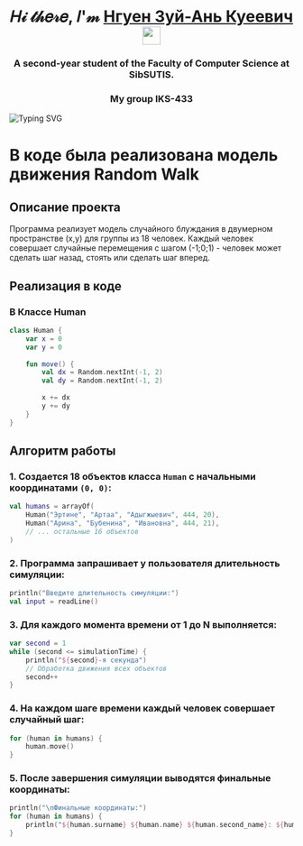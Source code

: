 ﻿<h1 align="center">𝐻𝒾 𝓉𝒽𝑒𝓇𝑒, 𝐼'𝓂 <a href="https://t.me/Cocosik1558" target="_blank">Нгуен Зуй-Ань Куеевич</a> 
<img src="https://github.com/blackcater/blackcater/raw/main/images/Hi.gif" height="32"/></h1>
<h3 align="center">A second-year student of the Faculty of Computer Science at SibSUTIS.</h3>
<h3 align="center">My group IKS-433</h3>
<img src="https://readme-typing-svg.demolab.com?font=Fira+Code&pause=1000&width=435&lines=We+are+making+the+future+better." alt="Typing SVG" />

# В коде была реализована модель движения Random Walk

## Описание проекта

Программа реализует модель случайного блуждания в двумерном пространстве (x,y) для группы из 18 человек. Каждый человек совершает случайные перемещения c шагом (-1;0;1) - человек может сделать шаг назад, стоять или сделать шаг вперед.

## Реализация в коде

### В Классе Human

```kotlin
class Human {
    var x = 0
    var y = 0
    
    fun move() {
        val dx = Random.nextInt(-1, 2)  
        val dy = Random.nextInt(-1, 2)  
        
        x += dx
        y += dy
    }
}
```

## Алгоритм работы

### 1. Cоздается 18 объектов класса `Human` с начальными координатами `(0, 0)`:
```kotlin
val humans = arrayOf(
    Human("Эртине", "Артаа", "Адыгжыевич", 444, 20),
    Human("Арина", "Бубенина", "Ивановна", 444, 21),
    // ... остальные 16 объектов
)
```

### 2. Программа запрашивает у пользователя длительность симуляции:
```kotlin
println("Введите длительность симуляции:")
val input = readLine()
```

### 3. Для каждого момента времени от 1 до N выполняется:
```kotlin
var second = 1
while (second <= simulationTime) {
    println("${second}-я секунда")
    // Обработка движения всех объектов
    second++
}
```

### 4. На каждом шаге времени каждый человек совершает случайный шаг:
```kotlin
for (human in humans) {
    human.move()
}
```

### 5. После завершения симуляции выводятся финальные координаты:
```kotlin
println("\nФинальные координаты:")
for (human in humans) {
    println("${human.surname} ${human.name} ${human.second_name}: ${human.getCoordinates()}")
}
```

